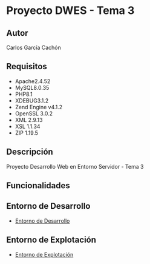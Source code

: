 # Proyecto DWES - Tema 3
## Autor
Carlos García Cachón
## Requisitos
   - Apache2.4.52
   - MySQL8.0.35
   - PHP8.1
   - XDEBUG3.1.2
   - Zend Engine v4.1.2
   - OpenSSL 3.0.2
   - XML 2.9.13
   - XSL 1.1.34
   - ZIP 1.19.5
## Descripción
Proyecto Desarrollo Web en Entorno Servidor - Tema 3

## Funcionalidades

## Entorno de Desarrollo
   - [Entorno de Desarrollo](http://daw214.isauces.local/214DWESProyectoTema3/indexProyectoTema3.html)

## Entorno de Explotación
   - [Entorno de Explotación](https://daw214.ieslossauces.es/214DWESProyectoTema3/indexProyectoTema3.html)
